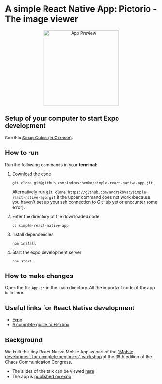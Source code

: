 # A simple React Native App: Pictorio - The image viewer

<div align="center">
  <img src="./assets/app-preview.gif" width="250" alt="App Preview">
</div>

## Setup of your computer to start Expo development

See this [Setup Guide (in German)](./SETUP.md).

## How to run

Run the following commands in your **terminal**:

1. Download the code

    ```
    git clone git@github.com:Andruschenko/simple-react-native-app.git
    ```

    Alternatively run `git clone https://github.com/andrekovac/simple-react-native-app.git` if the upper command does not work (because you haven't set up your ssh connection to GitHub yet or encounter some error).

2. Enter the directory of the downloaded code

    ```
    cd simple-react-native-app
    ```

3. Install dependencies

    ```
    npm install
    ```

4. Start the expo development server

    ```
    npm start
    ```

## How to make changes

Open the file `App.js` in the main directory. All the important code of the app is in here.

## Useful links for React Native development

- [Expo](https://expo.io/)
- [A complete guide to Flexbox](https://css-tricks.com/snippets/css/a-guide-to-flexbox/)

## Background

We built this tiny React Native Mobile App as part of the ["Mobile development for complete beginners" workshop](https://events.ccc.de/congress/2019/wiki/index.php/Session:Mobile_App_Entwicklung_f%C3%BCr_totale_Anf%C3%A4nger) at the 36th edition of the Chaos Communication Congress.

* The slides of the talk can be viewed [here](https://docs.google.com/presentation/d/1bnmqbsCyadH6mohw3NCwwaZyepih6JnT-aEFQxlRY1Q/)
* The app is [published on expo](https://expo.io/@andrusch/instagram)
